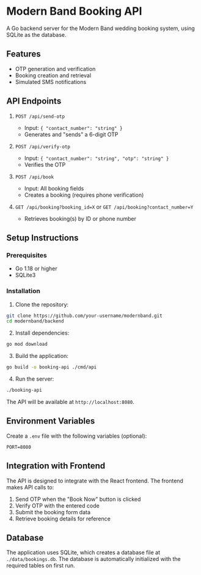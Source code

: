 # Modern Band Booking API

A Go backend server for the Modern Band wedding booking system, using SQLite as the database.

## Features

- OTP generation and verification
- Booking creation and retrieval
- Simulated SMS notifications

## API Endpoints

1. `POST /api/send-otp`
   - Input: `{ "contact_number": "string" }`
   - Generates and "sends" a 6-digit OTP

2. `POST /api/verify-otp`
   - Input: `{ "contact_number": "string", "otp": "string" }`
   - Verifies the OTP

3. `POST /api/book`
   - Input: All booking fields
   - Creates a booking (requires phone verification)

4. `GET /api/booking?booking_id=X` or `GET /api/booking?contact_number=Y`
   - Retrieves booking(s) by ID or phone number

## Setup Instructions

### Prerequisites

- Go 1.18 or higher
- SQLite3

### Installation

1. Clone the repository:
```bash
git clone https://github.com/your-username/modernband.git
cd modernband/backend
```

2. Install dependencies:
```bash
go mod download
```

3. Build the application:
```bash
go build -o booking-api ./cmd/api
```

4. Run the server:
```bash
./booking-api
```

The API will be available at `http://localhost:8080`.

## Environment Variables

Create a `.env` file with the following variables (optional):

```
PORT=8080
```

## Integration with Frontend

The API is designed to integrate with the React frontend. The frontend makes API calls to:

1. Send OTP when the "Book Now" button is clicked
2. Verify OTP with the entered code
3. Submit the booking form data
4. Retrieve booking details for reference

## Database

The application uses SQLite, which creates a database file at `./data/bookings.db`. The database is automatically initialized with the required tables on first run. 